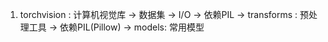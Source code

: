 1. torchvision : 计算机视觉库
   -> 数据集
   -> I/O                       -> 依赖PIL
   -> transforms :  预处理工具   -> 依赖PIL(Pillow)
   -> models:       常用模型
